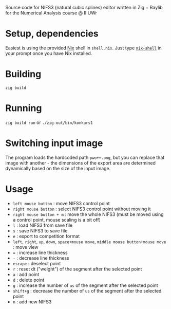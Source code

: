 Source code for NIFS3 (natural cubic splines) editor written in Zig + Raylib for the Numerical Analysis course @ II UWr

# Setup, dependencies

Easiest is using the provided [Nix](https://nixos.org/download/) shell in `shell.nix`. Just type [`nix-shell`](https://nix.dev/manual/nix/2.18/command-ref/nix-shell) in your prompt once you have Nix installed.

# Building

`zig build`

# Running

`zig build run` or `./zig-out/bin/konkurs1`

# Switching input image

The program loads the hardcoded path `pwo++.png`, but you can replace that image with another - the dimensions of the export area are determined dynamically based on the size of the input image.

# Usage
 - `left mouse button` : move NIFS3 control point
 - `right mouse button` : select NIFS3 control point without moving it
 - `right mouse button + m` : move the whole NIFS3 (must be moved using a control point, mouse scaling is a bit off)
 - `l` : load NIFS3 from save file
 - `s` : save NIFS3 to save file
 - `e` : export to competition format
 - `left`, `right`, `up`, `down`, `space+mouse move`, `middle mouse button+mouse move` : move view
 - `=` : increase line thickness
 - `-` : decrease line thickness
 - `escape` : deselect point
 - `r` : reset dt ("weight") of the segment after the selected point
 - `a` : add point
 - `d` : delete point
 - `g` : increase the number of `us` of the segment after the selected point
 - `shift+g` : decrease the number of `us` of the segment after the selected point
 - `n` : add new NIFS3
